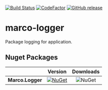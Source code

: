[![Build Status](https://dev.azure.com/marcoaurelioit/marco-logger/_apis/build/status/marcoaurelioit.marco-logger)](https://dev.azure.com/marcoaurelioit/marco-logger/_build/latest?definitionId=1)
[![CodeFactor](https://www.codefactor.io/repository/github/marcoaurelioit/marco-logger/badge)](https://www.codefactor.io/repository/github/marcoaurelioit/marco-logger)
[![GitHub release](https://img.shields.io/github/release/marcoaurelioit/marco-logger.svg)](https://github.com/marcoaurelioit/marco-logger/releases)

# marco-logger
Package logging for application.

## Nuget Packages
||Version|Downloads|
|---------------------------|:---:|:---:|
|**Marco.Logger**|[![NuGet](https://img.shields.io/nuget/v/Marco.Logger.svg)](https://www.nuget.org/packages/Marco.Logger/)|![NuGet](https://img.shields.io/nuget/dt/Marco.Logger.svg)|
